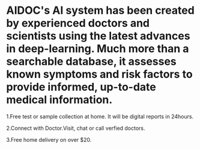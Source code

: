 # AIDOC's AI system has been created by experienced doctors and scientists using the latest advances in deep-learning. Much more than a searchable database, it assesses known symptoms and risk factors to provide informed, up-to-date medical information.

1.Free test or sample collection at home. It will be digital reports in 24hours.

2.Connect with Doctor.Visit, chat or call verfied doctors.

3.Free home delivery on over $20.
